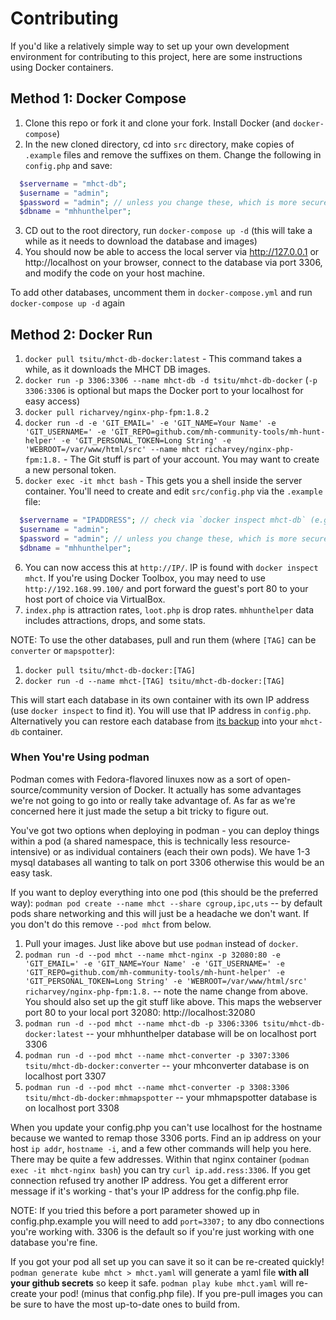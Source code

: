 # Contributing

If you'd like a relatively simple way to set up your own development environment for contributing to this project, here are some instructions using Docker containers.

## Method 1: Docker Compose
1. Clone this repo or fork it and clone your fork. Install Docker (and `docker-compose`)
2. In the new cloned directory, cd into `src` directory, make copies of `.example` files and remove the suffixes on them. Change the following in `config.php` and save:
```php
  $servername = "mhct-db";
  $username = "admin";
  $password = "admin"; // unless you change these, which is more secure
  $dbname = "mhhunthelper";
```
3. CD out to  the root directory, run `docker-compose up -d` (this will take a while as it needs to download the database and images)
4. You should now be able to access the local server via http://127.0.0.1 or http://localhost on your browser, connect to the database via port 3306, and modify the code on your host machine.

To add other databases, uncomment them in `docker-compose.yml` and run `docker-compose up -d` again

## Method 2: Docker Run
1. `docker pull tsitu/mhct-db-docker:latest` - This command takes a while, as it downloads the MHCT DB images.
2. `docker run -p 3306:3306 --name mhct-db -d tsitu/mhct-db-docker` (`-p 3306:3306` is optional but maps the Docker port to your localhost for easy access)
3. `docker pull richarvey/nginx-php-fpm:1.8.2`
4. `docker run -d -e 'GIT_EMAIL=' -e 'GIT_NAME=Your Name' -e 'GIT_USERNAME=' -e 'GIT_REPO=github.com/mh-community-tools/mh-hunt-helper' -e 'GIT_PERSONAL_TOKEN=Long String' -e 'WEBROOT=/var/www/html/src' --name mhct richarvey/nginx-php-fpm:1.8.` - The Git stuff is part of your account. You may want to create a new personal token.
5. `docker exec -it mhct bash` - This gets you a shell inside the server container. You'll need to create and edit `src/config.php` via the `.example` file:
```php
  $servername = "IPADDRESS"; // check via `docker inspect mhct-db` (e.g. 172.17.0.2)
  $username = "admin";
  $password = "admin"; // unless you change these, which is more secure
  $dbname = "mhhunthelper";
```
6. You can now access this at `http://IP/`. IP is found with `docker inspect mhct`. If you're using Docker Toolbox, you may need to use `http://192.168.99.100/` and port forward the guest's port 80 to your host port of choice via VirtualBox.
7. `index.php` is attraction rates, `loot.php` is drop rates. `mhhunthelper` data includes attractions, drops, and some stats.

NOTE: To use the other databases, pull and run them (where `[TAG]` can be `converter` or `mapspotter`):

1. `docker pull tsitu/mhct-db-docker:[TAG]`
2. `docker run -d --name mhct-[TAG] tsitu/mhct-db-docker:[TAG]`

This will start each database in its own container with its own IP address (use `docker inspect` to find it). You will use that IP address in `config.php`. Alternatively you can restore each database from [its backup](https://keybase.pub/devjacksmith/mh_backups/) into your `mhct-db` container.

### When You're Using podman

Podman comes with Fedora-flavored linuxes now as a sort of open-source/community version of Docker. It actually has some advantages we're not going to go into or really take advantage of. As far as we're concerned here it just made the setup a bit tricky to figure out.

You've got two options when deploying in podman - you can deploy things within a pod (a shared namespace, this is technically less resource-intensive) or as individual containers (each their own pods). We have 1-3 mysql databases all wanting to talk on port 3306 otherwise this would be an easy task.

If you want to deploy everything into one pod (this should be the preferred way): `podman pod create --name mhct --share cgroup,ipc,uts` -- by default pods share networking and this will just be a headache we don't want. If you don't do this remove `--pod mhct` from below.

1. Pull your images. Just like above but use `podman` instead of `docker`.
2. `podman run -d --pod mhct --name mhct-nginx -p 32080:80 -e 'GIT_EMAIL=' -e 'GIT_NAME=Your Name' -e 'GIT_USERNAME=' -e 'GIT_REPO=github.com/mh-community-tools/mh-hunt-helper' -e 'GIT_PERSONAL_TOKEN=Long String' -e 'WEBROOT=/var/www/html/src' richarvey/nginx-php-fpm:1.8.` -- note the name change from above. You should also set up the git stuff like above. This maps the webserver port 80 to your local port 32080: http://localhost:32080
3. `podman run -d --pod mhct --name mhct-db -p 3306:3306 tsitu/mhct-db-docker:latest` -- your mhhunthelper database will be on localhost port 3306
4. `podman run -d --pod mhct --name mhct-converter -p 3307:3306 tsitu/mhct-db-docker:converter` -- your mhconverter database is on localhost port 3307
5. `podman run -d --pod mhct --name mhct-converter -p 3308:3306 tsitu/mhct-db-docker:mhmapspotter` -- your mhmapspotter database is on localhost port 3308

When you update your config.php you can't use localhost for the hostname because we wanted to remap those 3306 ports. Find an ip address on your host `ip addr`, `hostname -i`, and a few other commands will help you here. There may be quite a few addresses. Within that nginx container (`podman exec -it mhct-nginx bash`) you can try `curl ip.add.ress:3306`. If you get connection refused try another IP address. You get a different error message if it's working - that's your IP address for the config.php file.

NOTE: If you tried this before a port parameter showed up in config.php.example you will need to add `port=3307;` to any dbo connections you're working with. 3306 is the default so if you're just working with one database you're fine.

If you got your pod all set up you can save it so it can be re-created quickly! `podman generate kube mhct > mhct.yaml` will generate a yaml file **with all your github secrets** so keep it safe. `podman play kube mhct.yaml` will re-create your pod! (minus that config.php file). If you pre-pull images you can be sure to have the most up-to-date ones to build from.
